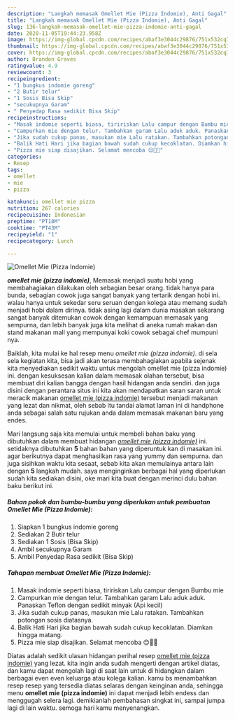 ```yaml
---
description: "Langkah memasak Omellet Mie (Pizza Indomie), Anti Gagal"
title: "Langkah memasak Omellet Mie (Pizza Indomie), Anti Gagal"
slug: 136-langkah-memasak-omellet-mie-pizza-indomie-anti-gagal
date: 2020-11-05T19:44:23.958Z
image: https://img-global.cpcdn.com/recipes/abaf3e3044c29876/751x532cq70/omellet-mie-pizza-indomie-foto-resep-utama.jpg
thumbnail: https://img-global.cpcdn.com/recipes/abaf3e3044c29876/751x532cq70/omellet-mie-pizza-indomie-foto-resep-utama.jpg
cover: https://img-global.cpcdn.com/recipes/abaf3e3044c29876/751x532cq70/omellet-mie-pizza-indomie-foto-resep-utama.jpg
author: Brandon Graves
ratingvalue: 4.9
reviewcount: 3
recipeingredient:
- "1 bungkus indomie goreng"
- "2 Butir telur"
- "1 Sosis Bisa Skip"
- "secukupnya Garam"
- " Penyedap Rasa sedikit Bisa Skip"
recipeinstructions:
- "Masak indomie seperti biasa, tiririskan Lalu campur dengan Bumbu mie"
- "Campurkan mie dengan telur. Tambahkan garam Lalu aduk aduk. Panaskan Teflon dengan sedikit minyak (Api kecil)"
- "Jika sudah cukup panas, masukan mie Lalu ratakan. Tambahkan potongan sosis diatasnya."
- "Balik Hati Hari jika bagian bawah sudah cukup kecoklatan. Diamkan hingga matang."
- "Pizza mie siap disajikan. Selamat mencoba 😊🤩🤩"
categories:
- Resep
tags:
- omellet
- mie
- pizza

katakunci: omellet mie pizza 
nutrition: 267 calories
recipecuisine: Indonesian
preptime: "PT18M"
cooktime: "PT43M"
recipeyield: "1"
recipecategory: Lunch

---
```



![Omellet Mie (Pizza Indomie)](https://img-global.cpcdn.com/recipes/abaf3e3044c29876/751x532cq70/omellet-mie-pizza-indomie-foto-resep-utama.jpg)

<b><i>omellet mie (pizza indomie)</i></b>, Memasak menjadi suatu hobi yang membahagiakan dilakukan oleh sebagian besar orang. tidak hanya para bunda, sebagian cowok juga sangat banyak yang tertarik dengan hobi ini. walau hanya untuk sekedar seru seruan dengan kolega atau memang sudah menjadi hobi dalam dirinya. tidak asing lagi dalam dunia masakan sekarang sangat banyak ditemukan cowok dengan kemampuan memasak yang sempurna, dan lebih banyak juga kita melihat di aneka rumah makan dan stand makanan mall yang mempunyai koki cowok sebagai chef mumpuni nya.

Baiklah, kita mulai ke hal resep menu <i>omellet mie (pizza indomie)</i>. di sela sela kegiatan kita, bisa jadi akan terasa membahagiakan apabila sejenak kita menyediakan sedikit waktu untuk mengolah omellet mie (pizza indomie) ini. dengan kesuksesan kalian dalam memasak olahan tersebut, bisa membuat diri kalian bangga dengan hasil hidangan anda sendiri. dan juga disini dengan perantara situs ini kita akan mendapatkan saran saran untuk meracik makanan <u>omellet mie (pizza indomie)</u> tersebut menjadi makanan yang lezat dan nikmat, oleh sebab itu tandai alamat laman ini di handphone anda sebagai salah satu rujukan anda dalam memasak makanan baru yang endes.




Mari langsung saja kita memulai untuk membeli bahan baku yang dibutuhkan dalam membuat hidangan <u><i>omellet mie (pizza indomie)</i></u> ini. setidaknya dibutuhkan <b>5</b> bahan bahan yang diperuntuk kan di masakan ini. agar berikutnya dapat menghasilkan rasa yang yummy dan sempurna. dan juga sisihkan waktu kita sesaat, sebab kita akan memulainya antara lain dengan <b>5</b> langkah mudah. saya menginginkan berbagai hal yang diperlukan sudah kita sediakan disini, oke mari kita buat dengan merinci dulu bahan baku berikut ini.

<!--inarticleads1-->

##### Bahan pokok dan bumbu-bumbu yang diperlukan untuk pembuatan Omellet Mie (Pizza Indomie):

1. Siapkan 1 bungkus indomie goreng
1. Sediakan 2 Butir telur
1. Sediakan 1 Sosis (Bisa Skip)
1. Ambil secukupnya Garam
1. Ambil  Penyedap Rasa sedikit (Bisa Skip)




<!--inarticleads2-->

##### Tahapan membuat Omellet Mie (Pizza Indomie):

1. Masak indomie seperti biasa, tiririskan Lalu campur dengan Bumbu mie
1. Campurkan mie dengan telur. Tambahkan garam Lalu aduk aduk. Panaskan Teflon dengan sedikit minyak (Api kecil)
1. Jika sudah cukup panas, masukan mie Lalu ratakan. Tambahkan potongan sosis diatasnya.
1. Balik Hati Hari jika bagian bawah sudah cukup kecoklatan. Diamkan hingga matang.
1. Pizza mie siap disajikan. Selamat mencoba 😊🤩🤩




Diatas adalah sedikit ulasan hidangan perihal resep <u>omellet mie (pizza indomie)</u> yang lezat. kita ingin anda sudah mengerti dengan artikel diatas, dan kamu dapat mengolah lagi di saat lain untuk di hidangkan dalam berbagai even even keluarga atau kolega kalian. kamu bs menambahkan resep resep yang tersedia diatas selaras dengan keinginan anda, sehingga menu <b>omellet mie (pizza indomie)</b> ini dapat menjadi lebih endess dan menggugah selera lagi. demikianlah pembahasan singkat ini, sampai jumpa lagi di lain waktu. semoga hari kamu menyenangkan.
